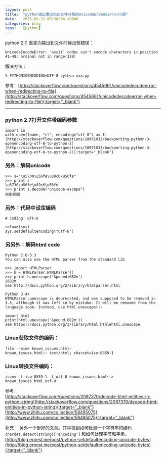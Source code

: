 ```yaml
---
layout: post
title:  "python输出重定向到文件时候的UnicodeEncodeError问题"
date:   2015-09-22 09:38:04 +0800
categories: blog
tags:   [python]
---
```

python 2.7, 重定向输出到文件时候出现错误：

    UnicodeEncodeError: 'ascii' codec can't encode characters in position 41-48: ordinal not in range(128)

解决方法：

    % PYTHONIOENCODING=UTF-8 python xxx.py

参考：[http://stackoverflow.com/questions/4545661/unicodedecodeerror-when-redirecting-to-file](http://stackoverflow.com/questions/4545661/unicodedecodeerror-when-redirecting-to-file){:target="_blank"}

---

### python 2.7打开文件带编码参数

    import io
    with open(fname, "rt", encoding="utf-8") as f:
    [http://stackoverflow.com/questions/10971033/backporting-python-3-openencoding-utf-8-to-python-2](http://stackoverflow.com/questions/10971033/backporting-python-3-openencoding-utf-8-to-python-2){:target="_blank"}

### 另外：解码unicode

    >>> s="\u5730\u56fe\u89c6\u56fe"
    >>> print s
    \u5730\u56fe\u89c6\u56fe
    >>> print s.decode("unicode-escape")
    地图视图

### 另外：代码中设定编码

    # coding: UTF-8

    reload(sys)
    sys.setdefaultencoding("utf-8")

### 另另外：解码html code

    Python 2.6-3.3
    You can also use the HTML parser from the standard lib

    >>> import HTMLParser
    >>> h = HTMLParser.HTMLParser()
    >>> print h.unescape('&pound;682m')
    £682m
    see http://docs.python.org/2/library/htmlparser.html

    Python 3.4+
    HTMLParser.unescape is deprecated, and was supposed to be removed in 3.5, although it was left in by mistake. It will be removed from the language soon. Instead, use html.unescape():

    import html
    print(html.unescape('&pound;682m'))
    see https://docs.python.org/3/library/html.html#html.unescape

### Linux获取文件的编码：

    file --mime known_issues.html~
    known_issues.html~: text/html; charset=iso-8859-1

### Linux转换文件编码：

    iconv -f iso-8859-1 -t utf-8 known_issues.html~ > known_issues.html.utf-8

参考：             
[http://stackoverflow.com/questions/2087370/decode-html-entities-in-python-string](http://stackoverflow.com/questions/2087370/decode-html-entities-in-python-string){:target="_blank"}          
[http://www.zhihu.com/collection/58495075](http://www.zhihu.com/collection/58495075){:target="_blank"}

补充：
另外一个挺好的文章。其中提到如何检测一个字符串的编码`chardet.detect(string)['encoding']` 和如何处理字节和字串。         
[http://blog.ernest.me/post/python-setdefaultencoding-unicode-bytes](http://blog.ernest.me/post/python-setdefaultencoding-unicode-bytes){:target="_blank"}
